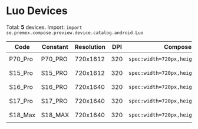 # Luo Devices

Total: **5** devices. Import: `import se.premex.compose.preview.device.catalog.android.Luo`

| Code | Constant | Resolution | DPI | Compose Spec | Preview Usage |
|------|----------|------------|-----|-------------|---------------|
| P70_Pro | P70_PRO | 720x1612 | 320 | `spec:width=720px,height=1612px,dpi=320` | `@Preview(device = Luo.P70_PRO)` |
| S15_Pro | S15_PRO | 720x1612 | 320 | `spec:width=720px,height=1612px,dpi=320` | `@Preview(device = Luo.S15_PRO)` |
| S16_Pro | S16_PRO | 720x1640 | 320 | `spec:width=720px,height=1640px,dpi=320` | `@Preview(device = Luo.S16_PRO)` |
| S17_Pro | S17_PRO | 720x1640 | 320 | `spec:width=720px,height=1640px,dpi=320` | `@Preview(device = Luo.S17_PRO)` |
| S18_Max | S18_MAX | 720x1640 | 320 | `spec:width=720px,height=1640px,dpi=320` | `@Preview(device = Luo.S18_MAX)` |

<!-- Generated automatically. Do not edit manually. -->
